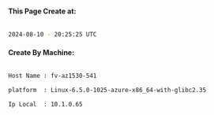 
   
#### This Page Create at:

```bash

2024-08-10 - 20:25:25 UTC

```

#### Create By Machine:

```bash

Host Name : fv-az1530-541

platform  : Linux-6.5.0-1025-azure-x86_64-with-glibc2.35

Ip Local  : 10.1.0.65

```

